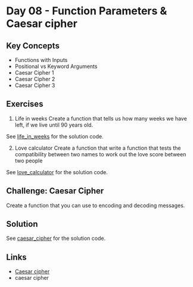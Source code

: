 # Day 08 - Function Parameters & Caesar cipher

## Key Concepts
  - Functions with Inputs
  - Positional vs Keyword Arguments
  - Caesar Cipher 1
  - Caesar Cipher 2
  - Caesar Cipher 3


## Exercises
1. Life in weeks
Create a function that tells us how many weeks we have left, if we live until 90 years old.

See [life_in_weeks](./life_in_weeks.py) for the solution code.

2. Love calculator
Create a function that write a function that tests the compatibility between two names to work out the love score between two people

See [love_calculator](./love_calculator.py) for the solution code.

## Challenge: Caesar Cipher
Create a function that you can use to encoding and decoding messages.

## Solution
See [caesar_cipher](./caesar_cipher_solution.py) for the solution code.

## Links
- [Caesar cipher](https://en.wikipedia.org/wiki/Caesar_cipher)
-  caesar cipher 
